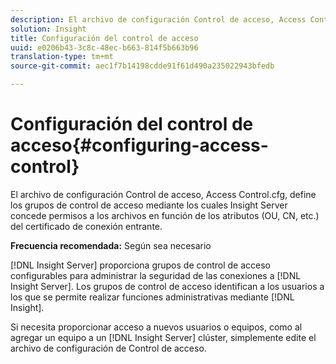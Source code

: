 ```yaml
---
description: El archivo de configuración Control de acceso, Access Control.cfg, define los grupos de control de acceso mediante los cuales Insight Server concede permisos a los archivos en función de los atributos (OU, CN, etc.) del certificado de conexión entrante.
solution: Insight
title: Configuración del control de acceso
uuid: e0206b43-3c8c-48ec-b663-814f5b663b96
translation-type: tm+mt
source-git-commit: aec1f7b14198cdde91f61d490a235022943bfedb

---
```



# Configuración del control de acceso{#configuring-access-control}

El archivo de configuración Control de acceso, Access Control.cfg, define los grupos de control de acceso mediante los cuales Insight Server concede permisos a los archivos en función de los atributos (OU, CN, etc.) del certificado de conexión entrante.

**Frecuencia recomendada:** Según sea necesario

[!DNL Insight Server] proporciona grupos de control de acceso configurables para administrar la seguridad de las conexiones a [!DNL Insight Server]. Los grupos de control de acceso identifican a los usuarios a los que se permite realizar funciones administrativas mediante [!DNL Insight].

Si necesita proporcionar acceso a nuevos usuarios o equipos, como al agregar un equipo a un [!DNL Insight Server] clúster, simplemente edite el archivo de configuración de Control de acceso.
